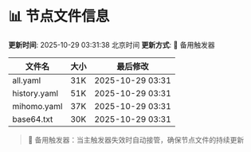 # 📊 节点文件信息

**更新时间**: 2025-10-29 03:31:38 北京时间
**更新方式**: 🔄 备用触发器

| 文件名 | 大小 | 最后修改 |
|--------|------|----------|
| all.yaml | 31K | 2025-10-29 03:31 |
| history.yaml | 51K | 2025-10-29 03:31 |
| mihomo.yaml | 37K | 2025-10-29 03:31 |
| base64.txt | 30K | 2025-10-29 03:31 |

> 🔄 备用触发器：当主触发器失效时自动接管，确保节点文件的持续更新
